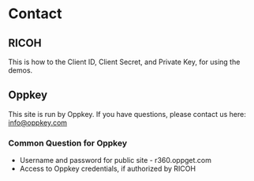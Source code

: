 # Contact

## RICOH

This is how to the Client ID, Client Secret, and Private Key, for using the demos.

## Oppkey

This site is run by Oppkey. If you have questions, please contact us here: info@oppkey.com

### Common Question for Oppkey

* Username and password for public site - r360.oppget.com
* Access to Oppkey credentials, if authorized by RICOH